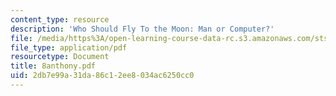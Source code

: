 ```yaml
---
content_type: resource
description: 'Who Should Fly To the Moon: Man or Computer?'
file: /media/https%3A/open-learning-course-data-rc.s3.amazonaws.com/sts-035-the-history-of-computing-spring-2004/2db7e99a31da86c12ee8034ac6250cc0_8anthony.pdf
file_type: application/pdf
resourcetype: Document
title: 8anthony.pdf
uid: 2db7e99a-31da-86c1-2ee8-034ac6250cc0
---
```

